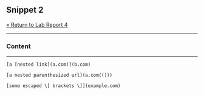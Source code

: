 ## Snippet 2

[« Return to Lab Report 4](https://theojouvin.github.io/CSE15L/labs/lab-report-4-week-8)

---
### Content
---

```
[a [nested link](a.com)](b.com)

[a nested parenthesized url](a.com(()))

[some escaped \[ brackets \]](example.com)
```
